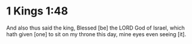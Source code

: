 # 1 Kings 1:48

And also thus said the king, Blessed [be] the LORD God of Israel, which hath given [one] to sit on my throne this day, mine eyes even seeing [it].